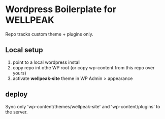 # Wordpress Boilerplate for WELLPEAK

Repo tracks custom theme + plugins only.

## Local setup
1. point to a local wordpress install
2. copy repo int othe WP root (or copy wp-content from this repo over yours)
3. activate **wellpeak-site** theme in WP Admin > appearance

## deploy
Sync only 'wp-content/themes/wellpeak-site' and 'wp-content/plugins' to the server.